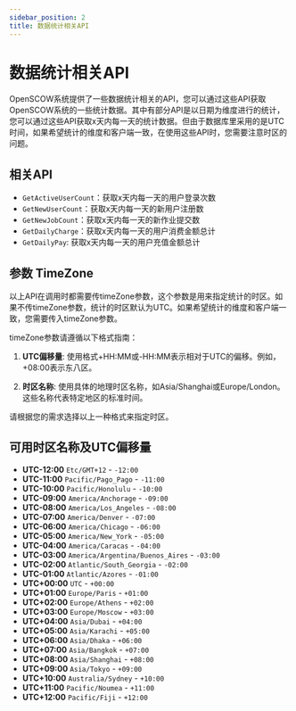 ```yaml
---
sidebar_position: 2
title: 数据统计相关API
---
```


# 数据统计相关API

OpenSCOW系统提供了一些数据统计相关的API，您可以通过这些API获取OpenSCOW系统的一些统计数据。其中有部分API是以日期为维度进行的统计，您可以通过这些API获取x天内每一天的统计数据。但由于数据库里采用的是UTC时间，如果希望统计的维度和客户端一致，在使用这些API时，您需要注意时区的问题。

## 相关API

- `GetActiveUserCount`：获取x天内每一天的用户登录次数
- `GetNewUserCount`：获取x天内每一天的新用户注册数
- `GetNewJobCount`：获取x天内每一天的新作业提交数
- `GetDailyCharge`：获取x天内每一天的用户消费金额总计
- `GetDailyPay`: 获取x天内每一天的用户充值金额总计

## 参数 TimeZone

以上API在调用时都需要传timeZone参数，这个参数是用来指定统计的时区。如果不传timeZone参数，统计的时区默认为UTC。如果希望统计的维度和客户端一致，您需要传入timeZone参数。


timeZone参数请遵循以下格式指南：

1.  **UTC偏移量**: 使用格式+HH:MM或-HH:MM表示相对于UTC的偏移。例如，+08:00表示东八区。

2.  **时区名称**: 使用具体的地理时区名称，如Asia/Shanghai或Europe/London。这些名称代表特定地区的标准时间。

请根据您的需求选择以上一种格式来指定时区。

## 可用时区名称及UTC偏移量

- **UTC-12:00** `Etc/GMT+12` - `-12:00`
- **UTC-11:00** `Pacific/Pago_Pago` - `-11:00`
- **UTC-10:00** `Pacific/Honolulu` - `-10:00`
- **UTC-09:00** `America/Anchorage` - `-09:00`
- **UTC-08:00** `America/Los_Angeles` - `-08:00`
- **UTC-07:00** `America/Denver` - `-07:00`
- **UTC-06:00** `America/Chicago` - `-06:00`
- **UTC-05:00** `America/New_York` - `-05:00`
- **UTC-04:00** `America/Caracas` - `-04:00`
- **UTC-03:00** `America/Argentina/Buenos_Aires` - `-03:00`
- **UTC-02:00** `Atlantic/South_Georgia` - `-02:00`
- **UTC-01:00** `Atlantic/Azores` - `-01:00`
- **UTC+00:00** `UTC` - `+00:00`
- **UTC+01:00** `Europe/Paris` - `+01:00`
- **UTC+02:00** `Europe/Athens` - `+02:00`
- **UTC+03:00** `Europe/Moscow` - `+03:00`
- **UTC+04:00** `Asia/Dubai` - `+04:00`
- **UTC+05:00** `Asia/Karachi` - `+05:00`
- **UTC+06:00** `Asia/Dhaka` - `+06:00`
- **UTC+07:00** `Asia/Bangkok` - `+07:00`
- **UTC+08:00** `Asia/Shanghai` - `+08:00`
- **UTC+09:00** `Asia/Tokyo` - `+09:00`
- **UTC+10:00** `Australia/Sydney` - `+10:00`
- **UTC+11:00** `Pacific/Noumea` - `+11:00`
- **UTC+12:00** `Pacific/Fiji` - `+12:00`

